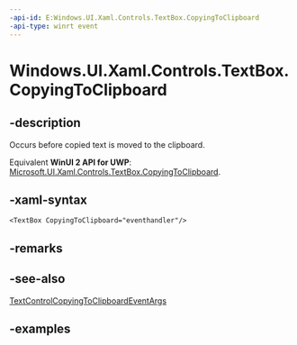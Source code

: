 ```yaml
---
-api-id: E:Windows.UI.Xaml.Controls.TextBox.CopyingToClipboard
-api-type: winrt event
---
```


<!-- Event syntax.
public event TypedEventHandler CopyingToClipboard<TextBox, TextControlCopyingToClipboardEventArgs>
-->

# Windows.UI.Xaml.Controls.TextBox.CopyingToClipboard

## -description

Occurs before copied text is moved to the clipboard.

Equivalent **WinUI 2 API for UWP**: [Microsoft.UI.Xaml.Controls.TextBox.CopyingToClipboard](/windows/winui/api/microsoft.ui.xaml.controls.textbox.copyingtoclipboard).

## -xaml-syntax

```xaml
<TextBox CopyingToClipboard="eventhandler"/>
```

## -remarks

## -see-also

[TextControlCopyingToClipboardEventArgs](textcontrolcopyingtoclipboardeventargs.md)

## -examples
